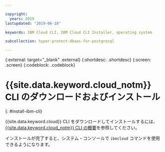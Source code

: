 ```yaml
---

copyright:
  years: 2019
lastupdated: "2019-06-10"

keywords: IBM Cloud CLI, IBM Cloud CLI Installer, operating system

subcollection: hyper-protect-dbaas-for-postgresql

---
```


{:external: target="_blank" .external}
{:shortdesc: .shortdesc}
{:screen: .screen}
{:codeblock: .codeblock}


# {{site.data.keyword.cloud_notm}} CLI のダウンロードおよびインストール
{: #install-ibm-cli}

{{site.data.keyword.cloud}} CLI をダウンロードしてインストールするには、[{{site.data.keyword.cloud_notm}} CLI の概要](/docs/cli?topic=cloud-cli-getting-started)を参照してください。

インストールが完了すると、システム・コンソールで `ibmcloud` コマンドを使用できるようになります。
